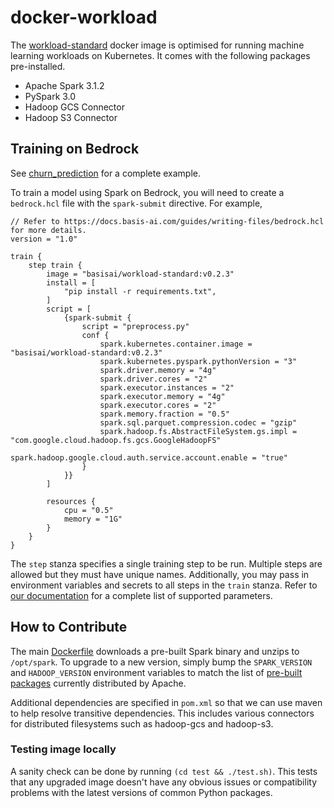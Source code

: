 # docker-workload

The [workload-standard](https://quay.io/repository/basisai/workload-standard) docker image is optimised for running machine learning workloads on Kubernetes. It comes with the following packages pre-installed.

- Apache Spark 3.1.2
- PySpark 3.0
- Hadoop GCS Connector
- Hadoop S3 Connector

## Training on Bedrock

See [churn_prediction](https://github.com/basisai/churn_prediction) for a complete example.

To train a model using Spark on Bedrock, you will need to create a `bedrock.hcl` file with the `spark-submit` directive. For example,

```hcl
// Refer to https://docs.basis-ai.com/guides/writing-files/bedrock.hcl for more details.
version = "1.0"

train {
    step train {
        image = "basisai/workload-standard:v0.2.3"
        install = [
            "pip install -r requirements.txt",
        ]
        script = [
            {spark-submit {
                script = "preprocess.py"
                conf {
                    spark.kubernetes.container.image = "basisai/workload-standard:v0.2.3"
                    spark.kubernetes.pyspark.pythonVersion = "3"
                    spark.driver.memory = "4g"
                    spark.driver.cores = "2"
                    spark.executor.instances = "2"
                    spark.executor.memory = "4g"
                    spark.executor.cores = "2"
                    spark.memory.fraction = "0.5"
                    spark.sql.parquet.compression.codec = "gzip"
                    spark.hadoop.fs.AbstractFileSystem.gs.impl = "com.google.cloud.hadoop.fs.gcs.GoogleHadoopFS"
                    spark.hadoop.google.cloud.auth.service.account.enable = "true"
                }
            }}
        ]

        resources {
            cpu = "0.5"
            memory = "1G"
        }
    }
}
```

The `step` stanza specifies a single training step to be run. Multiple steps are allowed but they must have unique names. Additionally, you may pass in environment variables and secrets to all steps in the `train` stanza. Refer to [our documentation](https://docs.basis-ai.com/guides/writing-files/bedrock.hcl#train-stanza) for a complete list of supported parameters.

## How to Contribute

The main [Dockerfile](Dockerfile) downloads a pre-built Spark binary and unzips to `/opt/spark`. To upgrade to a new version, simply bump the `SPARK_VERSION` and `HADOOP_VERSION` environment variables to match the list of [pre-built packages](https://spark.apache.org/downloads.html) currently distributed by Apache.

Additional dependencies are specified in `pom.xml` so that we can use maven to help resolve transitive dependencies. This includes various connectors for distributed filesystems such as hadoop-gcs and hadoop-s3.

### Testing image locally

A sanity check can be done by running `(cd test && ./test.sh)`. This tests that any upgraded image doesn't have any obvious issues or compatibility problems with the latest versions of common Python packages.
